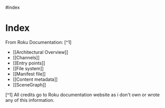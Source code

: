 #index
# Index

From Roku Documentation: [^1]

- [[Architectural Overview]]
- [[Channels]]
- [[Entry points]]
- [[File system]]
- [[Manifest file]]
- [[Content metadata]]
- [[SceneGraph]]


[^1] All credits go to Roku documentation website as i don't own or wrote any of this information.